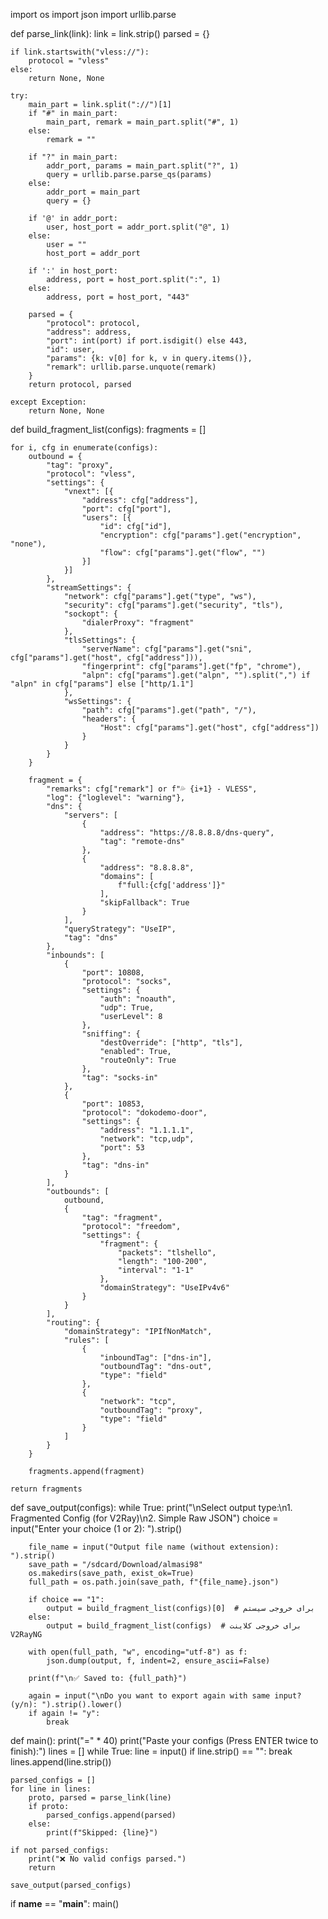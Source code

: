 import os
import json
import urllib.parse


def parse_link(link):
    link = link.strip()
    parsed = {}

    if link.startswith("vless://"):
        protocol = "vless"
    else:
        return None, None

    try:
        main_part = link.split("://")[1]
        if "#" in main_part:
            main_part, remark = main_part.split("#", 1)
        else:
            remark = ""

        if "?" in main_part:
            addr_port, params = main_part.split("?", 1)
            query = urllib.parse.parse_qs(params)
        else:
            addr_port = main_part
            query = {}

        if '@' in addr_port:
            user, host_port = addr_port.split("@", 1)
        else:
            user = ""
            host_port = addr_port

        if ':' in host_port:
            address, port = host_port.split(":", 1)
        else:
            address, port = host_port, "443"

        parsed = {
            "protocol": protocol,
            "address": address,
            "port": int(port) if port.isdigit() else 443,
            "id": user,
            "params": {k: v[0] for k, v in query.items()},
            "remark": urllib.parse.unquote(remark)
        }
        return protocol, parsed

    except Exception:
        return None, None


def build_fragment_list(configs):
    fragments = []

    for i, cfg in enumerate(configs):
        outbound = {
            "tag": "proxy",
            "protocol": "vless",
            "settings": {
                "vnext": [{
                    "address": cfg["address"],
                    "port": cfg["port"],
                    "users": [{
                        "id": cfg["id"],
                        "encryption": cfg["params"].get("encryption", "none"),
                        "flow": cfg["params"].get("flow", "")
                    }]
                }]
            },
            "streamSettings": {
                "network": cfg["params"].get("type", "ws"),
                "security": cfg["params"].get("security", "tls"),
                "sockopt": {
                    "dialerProxy": "fragment"
                },
                "tlsSettings": {
                    "serverName": cfg["params"].get("sni", cfg["params"].get("host", cfg["address"])),
                    "fingerprint": cfg["params"].get("fp", "chrome"),
                    "alpn": cfg["params"].get("alpn", "").split(",") if "alpn" in cfg["params"] else ["http/1.1"]
                },
                "wsSettings": {
                    "path": cfg["params"].get("path", "/"),
                    "headers": {
                        "Host": cfg["params"].get("host", cfg["address"])
                    }
                }
            }
        }

        fragment = {
            "remarks": cfg["remark"] or f"💦 {i+1} - VLESS",
            "log": {"loglevel": "warning"},
            "dns": {
                "servers": [
                    {
                        "address": "https://8.8.8.8/dns-query",
                        "tag": "remote-dns"
                    },
                    {
                        "address": "8.8.8.8",
                        "domains": [
                            f"full:{cfg['address']}"
                        ],
                        "skipFallback": True
                    }
                ],
                "queryStrategy": "UseIP",
                "tag": "dns"
            },
            "inbounds": [
                {
                    "port": 10808,
                    "protocol": "socks",
                    "settings": {
                        "auth": "noauth",
                        "udp": True,
                        "userLevel": 8
                    },
                    "sniffing": {
                        "destOverride": ["http", "tls"],
                        "enabled": True,
                        "routeOnly": True
                    },
                    "tag": "socks-in"
                },
                {
                    "port": 10853,
                    "protocol": "dokodemo-door",
                    "settings": {
                        "address": "1.1.1.1",
                        "network": "tcp,udp",
                        "port": 53
                    },
                    "tag": "dns-in"
                }
            ],
            "outbounds": [
                outbound,
                {
                    "tag": "fragment",
                    "protocol": "freedom",
                    "settings": {
                        "fragment": {
                            "packets": "tlshello",
                            "length": "100-200",
                            "interval": "1-1"
                        },
                        "domainStrategy": "UseIPv4v6"
                    }
                }
            ],
            "routing": {
                "domainStrategy": "IPIfNonMatch",
                "rules": [
                    {
                        "inboundTag": ["dns-in"],
                        "outboundTag": "dns-out",
                        "type": "field"
                    },
                    {
                        "network": "tcp",
                        "outboundTag": "proxy",
                        "type": "field"
                    }
                ]
            }
        }

        fragments.append(fragment)

    return fragments


def save_output(configs):
    while True:
        print("\nSelect output type:\n1. Fragmented Config (for V2Ray)\n2. Simple Raw JSON")
        choice = input("Enter your choice (1 or 2): ").strip()

        file_name = input("Output file name (without extension): ").strip()
        save_path = "/sdcard/Download/almasi98"
        os.makedirs(save_path, exist_ok=True)
        full_path = os.path.join(save_path, f"{file_name}.json")

        if choice == "1":
            output = build_fragment_list(configs)[0]  # برای خروجی سیستم
        else:
            output = build_fragment_list(configs)  # برای خروجی کلاینت V2RayNG

        with open(full_path, "w", encoding="utf-8") as f:
            json.dump(output, f, indent=2, ensure_ascii=False)

        print(f"\n✅ Saved to: {full_path}")

        again = input("\nDo you want to export again with same input? (y/n): ").strip().lower()
        if again != "y":
            break


def main():
    print("=" * 40)
    print("Paste your configs (Press ENTER twice to finish):")
    lines = []
    while True:
        line = input()
        if line.strip() == "":
            break
        lines.append(line.strip())

    parsed_configs = []
    for line in lines:
        proto, parsed = parse_link(line)
        if proto:
            parsed_configs.append(parsed)
        else:
            print(f"Skipped: {line}")

    if not parsed_configs:
        print("❌ No valid configs parsed.")
        return

    save_output(parsed_configs)


if __name__ == "__main__":
    main()
